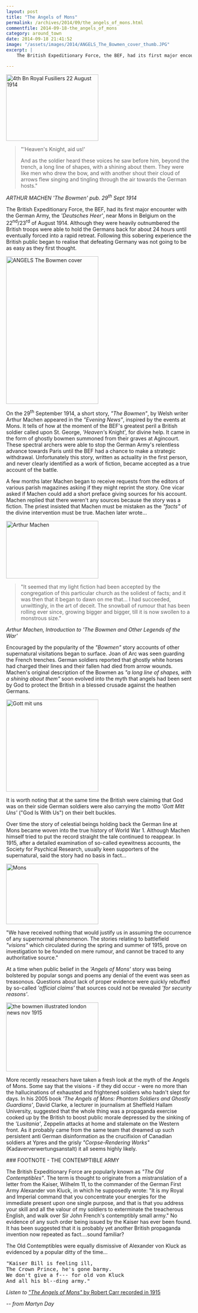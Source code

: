 ```yaml
---
layout: post
title: "The Angels of Mons"
permalink: /archives/2014/09/the_angels_of_mons.html
commentfile: 2014-09-18-the_angels_of_mons
category: around_town
date: 2014-09-18 21:41:52
image: "/assets/images/2014/ANGELS_The_Bowmen_cover_thumb.JPG"
excerpt: |
    The British Expeditionary Force, the BEF, had its first major encounter with the German Army, the <em>'Deutsches Heer'</em>, near Mons in Belgium on the 22<sup>nd</sup>/23<sup>rd</sup> of August 1914. Although they were heavily outnumbered the British troops were able to hold the Germans back for about 24 hours until eventually forced into a rapid retreat. Following this sobering experience the British public began to realise that defeating Germany was not going to be as easy as they first thought.

---
```


<a href="/assets/images/2014/ANGELS_4th_Bn_Royal_Fusiliers_22_August_1914.jpg" title="See larger version of - 4th Bn Royal Fusiliers 22 August 1914"><img src="/assets/images/2014/ANGELS_4th_Bn_Royal_Fusiliers_22_August_1914_thumb.jpg" width="250" height="180" alt="4th Bn Royal Fusiliers 22 August 1914" class="photo right" /></a>

> "'Heaven's Knight, aid us!'
>
>  And as the soldier heard these voices he saw before him, beyond the trench, a long line of shapes, with a shining about them. They were like men who drew the bow, and with another shout their cloud of arrows flew singing and tingling through the air towards the German hosts."

 <cite>ARTHUR MACHEN <em>'The Bowmen'</em> pub. 29<sup>th</sup> Sept 1914</cite>

The British Expeditionary Force, the BEF, had its first major encounter with the German Army, the <em>'Deutsches Heer'</em>, near Mons in Belgium on the 22<sup>nd</sup>/23<sup>rd</sup> of August 1914. Although they were heavily outnumbered the British troops were able to hold the Germans back for about 24 hours until eventually forced into a rapid retreat. Following this sobering experience the British public began to realise that defeating Germany was not going to be as easy as they first thought.

<a href="/assets/images/2014/ANGELS_The_Bowmen_cover.JPG" title="See larger version of - ANGELS The Bowmen cover"><img src="/assets/images/2014/ANGELS_The_Bowmen_cover_thumb.JPG" width="250" height="400" alt="ANGELS The Bowmen cover" class="photo right" /></a>

On the 29<sup>th</sup> September 1914, a short story, <em>"The Bowmen"</em>, by Welsh writer Arthur Machen appeared in the <em>"Evening News"</em>, inspired by the events at Mons. It tells of how at the moment of the BEF's greatest peril a British soldier called upon St. George, <em>'Heaven'</em>s Knight', for divine help. It came in the form of ghostly bowmen summoned from their graves at Agincourt. These spectral archers were able to stop the German Army's relentless advance towards Paris until the BEF had a chance to make a strategic withdrawal. Unfortunately this story, written as actuality in the first person, and never clearly identified as a work of fiction, became accepted as a true account of the battle.

A few months later Machen began to receive requests from the editors of various parish magazines asking if they might reprint the story. One vicar asked if Machen could add a short preface giving sources for his account. Machen replied that there weren't any sources because the story was a fiction. The priest insisted that Machen must be mistaken as the <em>"facts"</em> of the divine intervention must be true. Machen later wrote...

<a href="/assets/images/2014/ANGELS_arthur-machen.jpg" title="See larger version of - Arthur Machen"><img src="/assets/images/2014/ANGELS_arthur-machen_thumb.jpg" width="250" height="156" alt="Arthur Machen" class="photo right" /></a>

> "It seemed that my light fiction had been accepted by the congregation of this particular church as the solidest of facts; and it was then that it began to dawn on me that... I had succeeded, unwittingly, in the art of deceit. The snowball of rumour that has been rolling ever since, growing bigger and bigger, till it is now swollen to a monstrous size."

<cite>Arthur Machen, Introduction to <em>'The Bowmen and Other Legends of the War'</em></cite>

Encouraged by the popularity of the <em>"Bowmen"</em> story accounts of other supernatural visitations began to surface. Joan of Arc was seen guarding the French trenches. German soldiers reported that ghostly white horses had charged their lines and their fallen had died from arrow wounds. Machen's original description of the Bowmen as <em>"a long line of shapes, with a shining about them"</em> soon evolved into the myth that angels had been sent by God to protect the British in a blessed crusade against the heathen Germans.

<div markdown="1" class="box">
<a href="/assets/images/2014/ANGELS_Gott_mit_uns.jpg" title="See larger version of - Gott mit uns"><img src="/assets/images/2014/ANGELS_Gott_mit_uns_thumb.jpg" width="250" height="250" alt="Gott mit uns" class="photo left" /></a>

It is worth noting that at the same time the British were claiming that God was on their side German soldiers were also carrying the motto <em>'Gott Mitt Uns'</em> ("God Is With Us") on their belt buckles.

</div>
Over time the story of celestial beings holding back the German line at Mons became woven into the true history of World War 1. Although Machen himself tried to put the record straight the tale continued to reappear. In 1915, after a detailed examination of so-called eyewitness accounts, the Society for Psychical Research, usually keen supporters of the supernatural, said the story had no basis in fact...

<a href="/assets/images/2014/ANGELS_Mons.jpg" title="See larger version of - Mons"><img src="/assets/images/2014/ANGELS_Mons_thumb.jpg" width="250" height="164" alt="Mons" class="photo right" /></a>

"We have received nothing that would justify us in assuming the occurrence of any supernormal phenomenon. The stories relating to battlefield <em>"visions"</em> which circulated during the spring and summer of 1915, prove on investigation to be founded on mere rumour, and cannot be traced to any authoritative source."

At a time when public belief in the <em>'Angels of Mons'</em> story was being bolstered by popular songs and poems any denial of the event was seen as treasonous. Questions about lack of proper evidence were quickly rebuffed by so-called <em>'official claims'</em> that sources could not be revealed <em>'for security reasons'</em>.

<a href="/assets/images/2014/ANGELS_the_bowmen_-_illustrated_london_news_nov_1915.jpg" title="See larger version of - the bowmen   illustrated london news nov 1915"><img src="/assets/images/2014/ANGELS_the_bowmen_-_illustrated_london_news_nov_1915_thumb.jpg" width="250" height="187" alt="the bowmen   illustrated london news nov 1915" class="photo right" /></a>

More recently reseachers have taken a fresh look at the myth of the Angels of Mons. Some say that the visions - if they did occur - were no more than the hallucinations of exhausted and frightened soldiers who hadn't slept for days. In his 2005 book <em>'The Angels of Mons: Phantom Soldiers and Ghostly Guardians'</em>, David Clarke, a lecturer in journalism at Sheffield Hallam University, suggested that the whole thing was a propaganda exercise cooked up by the British to boost public morale depressed by the sinking of the <em>'Lusitania'</em>, Zeppelin attacks at home and stalemate on the Western front. As it probably came from the same team that dreamed up such persistent anti German disinformation as the crucifixion of Canadian soldiers at Ypres and the grisly <em>"Corpse-Rendering Works"</em> (Kadaververwertungsanstalt) it all seems highly likely.

<div markdown="1" class="box">
### FOOTNOTE - THE CONTEMPTIBLE ARMY

The British Expeditionary Force are popularly known as <em>"The Old Contemptibles"</em>. The term is thought to originate from a mistranslation of a letter from the Kaiser, Wilhelm 11, to the commander of the German First Army Alexander von Kluck, in which he supposedly wrote: "It is my Royal and Imperial command that you concentrate your energies for the immediate present upon one single purpose, and that is that you address your skill and all the valour of my soldiers to exterminate the treacherous English, and walk over Sir John French's contemptibly small army." No evidence of any such order being issued by the Kaiser has ever been found. It has been suggested that it is probably yet another British propaganda invention now repeated as fact....sound familiar?

The Old Contemptibles were equally dismissive of Alexander von Kluck as evidenced by a popular ditty of the time...

<pre markdown="1" class="poem">
"Kaiser Bill is feeling ill,
The Crown Prince, he's gone barmy.
We don't give a f--- for old von Kluck
And all his bl--ding army."
</pre>

</div>
<em>Listen to <a href="https://drive.google.com/file/d/0B1z4N0Jk1inFaWpoTi1PdW4zQjQ/edit?usp=sharing">"The Angels of Mons"</em> by Robert Carr recorded in 1915</a></em>

<cite>-- from Martyn Day</cite>
